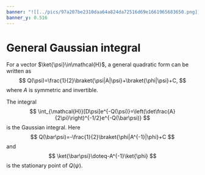 ```yaml
---
banner: "![[../pics/97a207be2310daa64a824da72516d69e1661965683650.png]]"
banner_y: 0.516
---
```


# General Gaussian integral
For a vector $\ket{\psi}\in\mathcal{H}$, a general quadratic form can be written as
$$
Q(\psi)=\frac{1}{2}\braket{\psi|A|\psi}+\braket{\phi|\psi}+C,
$$
where $A$ is symmetric and invertible.

The integral
$$
\int_{\mathcal{H}}[D\psi]e^{-Q(\psi)}=\left(\det\frac{A}{2\pi}\right)^{-1/2}e^{-Q(\bar\psi)}
$$
is the Gaussian integral. Here
$$
Q(\bar\psi)=-\frac{1}{2}\braket{\phi|A^{-1}|\phi}+C
$$
and
$$
\ket{\bar\psi}\doteq-A^{-1}\ket{\phi}
$$
is the stationary point of $Q(\psi)$.